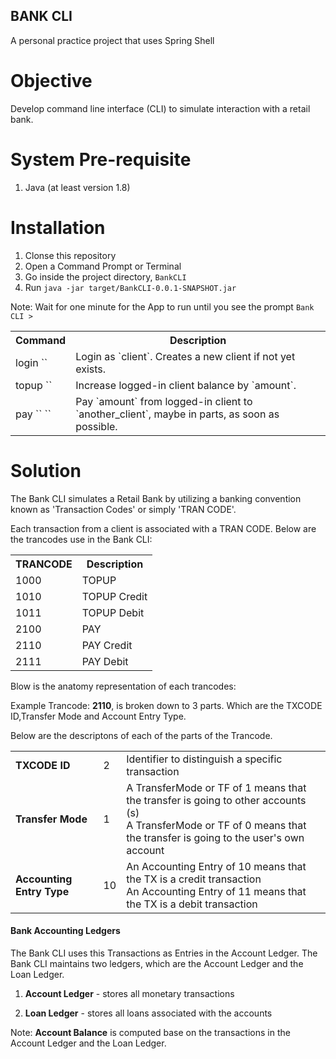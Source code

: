 ## BANK CLI

A personal practice project that uses Spring Shell

# Objective

Develop command line interface (CLI) to simulate interaction with a retail bank.


# System Pre-requisite
1. Java (at least version 1.8)

# Installation

1. Clonse this repository
2. Open a Command Prompt or Terminal
3. Go inside the project directory, `BankCLI`
4. Run `java -jar target/BankCLI-0.0.1-SNAPSHOT.jar` 

Note: Wait for one minute for the App to run until you see the prompt `Bank CLI >`

<table>
<tr><th>Command</th><th>Description</th></tr>
<tr><td>login `<client>`</td><td>Login as `client`. Creates a new client if not yet exists.</td></tr>
<tr><td>topup `<amount>`</td><td>Increase logged-in client balance by `amount`.</td></tr>
<tr><td>pay `<another_client>` `<amount>`</td><td>Pay `amount` from logged-in client to `another_client`, maybe in parts, as soon as possible.</td></tr>
</table>

# Solution

The Bank CLI simulates a Retail Bank by utilizing a banking convention known as 'Transaction Codes' or simply 'TRAN CODE'.

Each transaction from a client is associated with a TRAN CODE. Below are the trancodes use in the Bank CLI:

<table>
<tr><th>TRANCODE</th><th>Description</th></tr>
<tr><td>1000</td><td>TOPUP</td></tr>
<tr><td>1010</td><td>TOPUP Credit</td></tr>
<tr><td>1011</td><td>TOPUP Debit</td></tr>
<tr><td>2100</td><td>PAY</td></tr>
<tr><td>2110</td><td>PAY Credit</td></tr>
<tr><td>2111</td><td>PAY Debit</td></tr>
</table>

Blow is the anatomy representation of each trancodes:

Example Trancode: <b>2110</b>, is broken down to 3 parts. Which are the TXCODE ID,Transfer Mode and Account Entry Type. 

Below are the descriptons of each of the parts of the Trancode. 

<table style="text-align:left">
<tr><td><b>TXCODE ID</b></td><td>2</td><td>Identifier to distinguish a specific transaction</td></tr>
<tr><td><b>Transfer Mode</b></td><td>1</td>
<td>A TransferMode or TF of 1 means that the transfer is going to other accounts (s)<br/>
A TransferMode or TF of 0 means that the transfer is going to the user's own account</td></tr>
<tr><td><b>Accounting Entry Type</b></td><td>10</td>
<td>An Accounting Entry of 10 means that the TX is a credit transaction<br/>
An Accounting Entry of 11 means that the TX is a debit transaction</td></tr>
</tr>
</table>

#### Bank Accounting Ledgers
The Bank CLI uses this Transactions as Entries in the Account Ledger. The Bank CLI maintains two ledgers, which are the Account Ledger and the Loan Ledger.

1. <b>Account Ledger</b> - stores all monetary transactions

2. <b>Loan Ledger</b> - stores all loans associated with the accounts 

Note: <b>Account Balance</b> is computed base on the transactions in the Account Ledger and the Loan Ledger.



